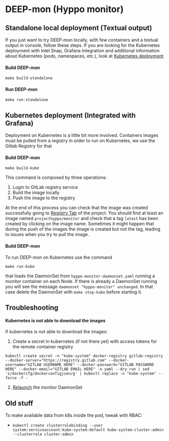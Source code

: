 # DEEP-mon (Hyppo monitor)


## Standalone local deployment (Textual output)
If you just want to try DEEP-mon locally, with few containers and a textual output in console, follow these steps.
If you are looking for the Kubernetes deployment with Intel Snap, Grafana Integration and additional
information about Kubernetes (pods, namespaces, etc.), look at [Kubernetes deployment](#kubernetes-deployment-integrated-with-grafana)

#### Build DEEP-mon
```
make build-standalone
```

#### Run DEEP-mon
```
make run-standalone
```

## Kubernetes deployment (Integrated with Grafana)
Deployment on Kubernetes is a little bit more involved. Containers images must be pulled
from a registry in order to run on Kubernetes, we use the Gitlab Registry for that

#### Build DEEP-mon
```
make build-kube
```
This command is composed by three operations:
1. Login to GitLab registry service
2. Build the image locally
3. Push the image to the registry

At the end of this process you can check that the image was created successfully
going to [Registry Tab](https://gitlab.com/projecthyppo/monitor/container_registry) of the project.
You should find at least an image named `projecthyppo/monitor` and check that a tag `latest`
has been created by clicking on the image name. Sometimes it might happen that during the push of
the images the image is created but not the tag, leading to issues when you try to pull the image.

#### Build DEEP-mon
To run DEEP-mon on Kubernetes use the command
```
make run-kube
```
that loads the DaemonSet from `hyppo-monitor-daemonset.yaml` running a monitor container on each Node.
If there is already a DaemonSet running you will see the message `daemonset "hyppo-monitor" unchanged`.
In that case delete the DaemonSet with `make stop-kube` before starting it.


## Troubleshooting
#### Kubernetes is not able to download the images
If kubernetes is not able to download the images:
1. Create a secret in kubernetes (if not there yet) with access tokens for the remote container registry
```
kubectl create secret -n "kube-system" docker-registry gitlab-registry --docker-server="https://registry.gitlab.com" --docker-username="GITLAB USERNAME HERE" --docker-password="GITLAB PASSWORD HERE" --docker-email="GITLAB EMAIL HERE" -o yaml --dry-run | sed 's/dockercfg/dockerconfigjson/g' | kubectl replace -n "kube-system" --force -f -
```
2. [Relaunch](#build-deep-mon-1) the monitor DaemonSet

## Old stuff
To make available data from k8s inside the pod, tweak with RBAC:
- `kubectl create clusterrolebinding --user system:serviceaccount:kube-system:default kube-system-cluster-admin --clusterrole cluster-admin`

